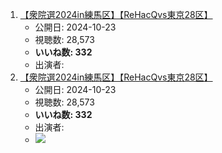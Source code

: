 1.  [【衆院選2024in練馬区】【ReHacQvs東京28区】](/rehacq_fan/ids/https://www.youtube.com/watch?v=n3kmpirmo-w "wikilink")
    -   公開日: 2024-10-23
    -   視聴数: 28,573
    -   **いいね数: 332**
    -   出演者: 
1.  [【衆院選2024in練馬区】【ReHacQvs東京28区】](https://www.youtube.com/watch?v=n3kmpirmo-w)
    -   公開日: 2024-10-23
    -   視聴数: 28,573
    -   **いいね数: 332**
    -   出演者: 
    - [![](https://img.youtube.com/vi/n3kmpirmo-w/hqdefault.jpg)](https://www.youtube.com/watch?v=n3kmpirmo-w)
